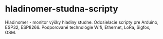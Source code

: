 # hladinomer-studna-scripty
Hladinomer - monitor výšky hladiny studne. Odosielacie scripty pre Arduino, ESP32, ESP8266. Podporované technológie Wifi, Ethernet, LoRa, Sigfox, GSM.
